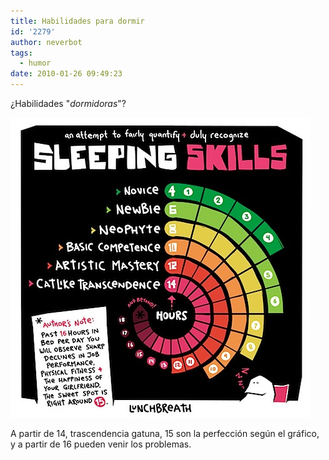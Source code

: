 ```yaml
---
title: Habilidades para dormir
id: '2279'
author: neverbot
tags:
  - humor
date: 2010-01-26 09:49:23
---
```


¿Habilidades "_dormidoras_"?

![201001260948.jpg](./habilidades-para-dormir/201001260948.jpg)  

A partir de 14, trascendencia gatuna, 15 son la perfección según el gráfico, y a partir de 16 pueden venir los problemas.
